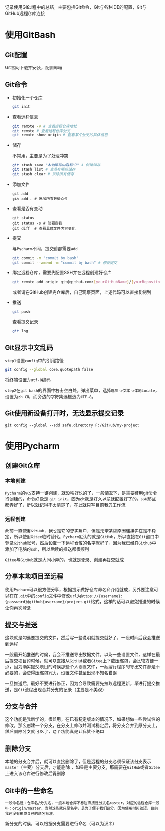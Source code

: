记录使用Git过程中的总结，主要包括Git命令，GIt与各种IDE的配置，Git与GitHub远程仓库连接

# 使用GitBash

## Git配置

Git官网下载并安装，配置邮箱

## Git命令

- 初始化一个仓库

  ```bash
  git init
  ```

- 查看远程信息

  ```bash
  git remote -v # 查看远程仓库地址
  git remote # 查看远程仓库分支
  git remote show origin # 查看某个分支的具体信息
  ```

- 储存 

  不常用，主要是为了处理冲突

  ```bash
  git stash save "本地缓存内容标识" # 创建储存
  git stash list # 查看有哪些储存
  git stash clear # 清除所有储存
  ```

- 添加文件

  ```
  git add
  git add . # 添加所有新增文件
  ```

- 查看是否有变动

  ```
  git status
  git status -s # 简要查看
  git diff  # 查看具体文件内容变化
  ```

- 提交

  与`Pycharm`不同，提交前都需要`add`

  ```bash
  git commit -m "commit by bash"
  git commit --amend -m "commit by bash" # 修正提交
  ```

- 绑定远程仓库，需要先配置SSH并在远程创建好仓库

  ```bash
  git remote add origin git@github.com:[yourGitHubName]/[yourRepositories].git
  ```

  或者请在GitHub创建完仓库后，自己观察页面，上述代码可以直接复制到

- 推送

  ```bash
  git push
  ```

  查看提交记录

  ```bash
  git log
  ```


## Git显示中文乱码

`step1`设置`config`中的引用路径

```bash
git config --global core.quotepath false
```

将终端设置为`utf-8`编码

`step2`在`git bash`的界面中右击空白处，弹出菜单，选择`选项->文本->本地Locale`，设置为`zh_CN`，而旁边的字符集选框选为`UTF-8`。

## Git使用新设备打开时，无法显示提交记录

```shell
git config --global --add safe.directory F:/GitHub/my-project
```



# 使用Pycharm

## 创建Git仓库

### 本地创建

`Pycharm`的`VCS`支持一键创建，就没啥好说的了，一般情况下，是需要使用git命令行创建的，命令好像是 `git init`，因为git我是好久以前就配置好了的，`ssh`那些都弄好了，所以就记得不太清楚了，在此就只写目前我的工作流

### 远程创建

此前一直使用`GitHub`，我也是它的忠实用户，但是无奈某些原因连接实在是不稳定，所以使用`Gitee`临时替代。`Pycharm`默认的就是`GitHub`，所以直接在`Git`窗口中登录`Github`账号，然后设置一下远程仓库的名字就好了，因为我已经在`Github`中添加了电脑的`ssh`，所以后续的推送都很顺利

`Gitee`与`GitHub`就是大同小异的，也就是登录、创建再提交就成

## 分享本地项目至远程

使用`Pycharm`可以很方便分享，根据提示做好仓库命名和介绍就成，另外要注意可以在在`.git`中的`config`文件中修改`url`为`https://{username}:{password}@github{username}/project.git`格式，这样的话可以避免推送的时候让你再次登录

## 提交与推送

这块就是勾选要提交的文件，然后写一些说明就提交就好了，一段时间后我会推送到远程

一般最开始推送的时候，我会不推送导出数据文件，以及一些设置文件，这样在最后提交项目的时候，就可以直接从`GitHub`或者`Gitee`上下载压缩包，会比较方便一点，因为确实提交项目的时候那些个人设置文件，一起运行程序的导出文件都是不必要的，会使得压缩包冗大，设置文件甚至出现不知名错误

一旦推送后，最好不要进行修正，因为会导致需要先拉取远程更新，早进行提交推送，是`Git`流程出现合并分支的记录（主要是不美观）

## 分支与合并

这个功能是我新学的，很好用，在已有稳定版本的情况下，如果想做一些尝试性的修改，那么创建一个分支，在分支上修改并测试稳定后，将分支合并到原分支上，然后删除分支就可以了，这个功能真是让我赞不绝口

## 删除分支

本地的分支合并后，就可以直接删除了，但是远程的分支必须保证该分支表示`master`（主要）分支后，才能删除 ，如果是主要分支，那需要在`GitHub`或者`Gitee`上进入该仓库进行修改后再删除

## Git中的一些命名

	一般命名是：仓库名/分支名，一般本地仓库不标注直接是分支名master，对应的远程仓库一般叫：origin/master，当然这些就只是名字，是为了便于我们区分，因为使用时间较短，目前我还没有形成自己的命名标准。

新分支的时候，可以根据分支需要进行命名（可以为汉字）











